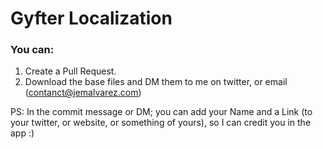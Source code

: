# Gyfter Localization
### You can:
1. Create a Pull Request.
2. Download the base files and DM them to me on twitter, or email (contanct@jemalvarez.com)

PS: In the commit message or DM; you can add your Name and a Link (to your twitter, or website, or something of yours), so I can credit you in the app :)
